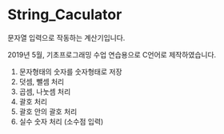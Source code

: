 # String_Caculator

문자열 입력으로 작동하는 계산기입니다.

2019년 5월, 기초프로그래밍 수업 연습용으로 C언어로 제작하였습니다.

1. 문자형태의 숫자를 숫자형태로 저장
2. 덧셈, 뺄셈 처리
3. 곱셈, 나눗셈 처리
4. 괄호 처리
5. 괄호 안의 괄호 처리
6. 실수 숫자 처리 (소수점 입력)
